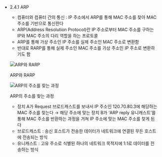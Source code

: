 - 2.4.1 ARP
    - 컴퓨터와 컴퓨터 간의 통신 : IP 주소에서 ARP를 통해 MAC 주소를 찾아 MAC 주소를 기반으로 통신한다
    - ARP(Address Resolution Protocol)란 IP 주소로부터 MAC 주소를 구하는 IP와 MAC 주소의 다리 역할을 하는 프로토콜
    - ARP를 통해 가상 주소인 IP 주소를 실제 주소인 MAC 주소로 변환함
    - 반대로 RARP를 통해 실제 주소인 MAC 주소를 가상 주소인 IP 주소로 변환하기도 함
    
    ![ARP와 RARP](https://prod-files-secure.s3.us-west-2.amazonaws.com/62984851-e23b-4643-9902-79e0f1f4f195/77bfbd24-bad0-4218-afdd-5747a01f5ef6/Untitled.png)
    
    ARP와 RARP
    
    ![ARP의 주소를 찾는 과정 ](https://prod-files-secure.s3.us-west-2.amazonaws.com/62984851-e23b-4643-9902-79e0f1f4f195/e0b20b86-2310-49d1-9b03-d7b2a874c226/Untitled.png)
    
    ARP의 주소를 찾는 과정 
    
    - 장치 A가 Request 브로드캐스트를 보내서 IP 주소인 120.70.80.3에 해당하는 MAC 주소를 찾는다 → 해당 주소에 맞는 장치 B가 ‘ARP reply 유니캐스트’를 통해 MAC 주소를 반환하는 과정을 거쳐 IP 주소에 맞는 MAC 주소를 찾게 된다
    - 브로드캐스트 : 송신 호스트가 전송한 데이터가 네트워크에 연결된 무든 호스트에 전송되는 방식
    - 유니캐스트 : 고유 주소로 식별된 하나의 네트워크 목적지에 1:1로 데이터를 전송하는 방식